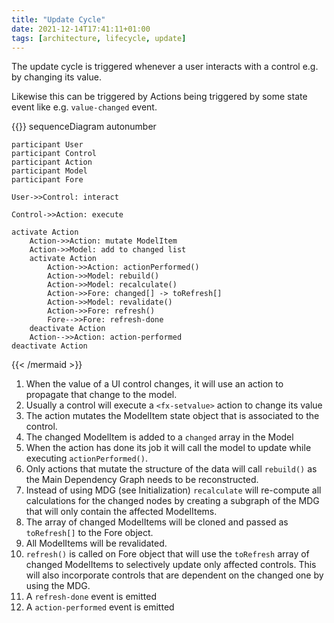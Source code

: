 ```yaml
---
title: "Update Cycle"
date: 2021-12-14T17:41:11+01:00
tags: [architecture, lifecycle, update]
---
```


The update cycle is triggered whenever a user interacts with a control
e.g. by changing its value.

Likewise this can be triggered by Actions being triggered by some state event like e.g. `value-changed` event.

{{<mermaid align="left">}}
sequenceDiagram
    autonumber
    
    participant User
    participant Control
    participant Action
    participant Model
    participant Fore
    
    User->>Control: interact
    
    Control->>Action: execute
    
    activate Action
        Action->>Action: mutate ModelItem
        Action->>Model: add to changed list
        activate Action
            Action->>Action: actionPerformed()
            Action->>Model: rebuild()
            Action->>Model: recalculate()
            Action->>Fore: changed[] -> toRefresh[]
            Action->>Model: revalidate()
            Action->>Fore: refresh()
            Fore-->>Fore: refresh-done
        deactivate Action
        Action-->>Action: action-performed
    deactivate Action

{{< /mermaid >}}

1. When the value of a UI control changes, it will use an action
to propagate that change to the model.
1. Usually a control will execute a `<fx-setvalue>` action to change
its value
1. The action mutates the ModelItem state object that is associated to the control.
1. The changed ModelItem is added to a `changed` array in the Model
1. When the action has done its job it will call the model to update while executing `actionPerformed()`.
1. Only actions that mutate the structure of the data will call `rebuild()` as the Main Dependency Graph needs
to be reconstructed.
1. Instead of using MDG (see Initialization) `recalculate` will re-compute all calculations for 
the changed nodes by creating a subgraph of the MDG that will only contain the affected ModelItems.
1. The array of changed ModelItems will be cloned and passed as `toRefresh[]` to the Fore object.
1. All ModelItems will be revalidated. 
1. `refresh()` is called on Fore object that will use the `toRefresh` array of changed ModelItems to selectively update
only affected controls. This will also incorporate controls that are dependent on the changed one by using the MDG.
1. A `refresh-done` event is emitted 
1. A `action-performed` event is emitted